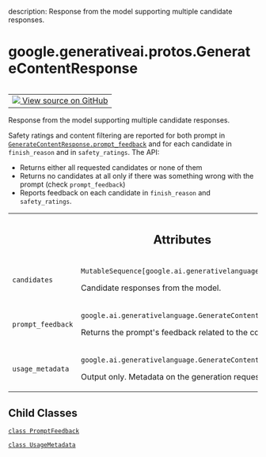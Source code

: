 description: Response from the model supporting multiple candidate responses.

<div itemscope itemtype="http://developers.google.com/ReferenceObject">
<meta itemprop="name" content="google.generativeai.protos.GenerateContentResponse" />
<meta itemprop="path" content="Stable" />
<meta itemprop="property" content="PromptFeedback"/>
<meta itemprop="property" content="UsageMetadata"/>
</div>

# google.generativeai.protos.GenerateContentResponse

<!-- Insert buttons and diff -->

<table class="tfo-notebook-buttons tfo-api nocontent" align="left">
<td>
  <a target="_blank" href="https://github.com/googleapis/google-cloud-python/tree/main/packages/google-ai-generativelanguage/google/ai/generativelanguage_v1beta/types/generative_service.py#L483-L607">
    <img src="https://www.tensorflow.org/images/GitHub-Mark-32px.png" />
    View source on GitHub
  </a>
</td>
</table>



Response from the model supporting multiple candidate responses.

<!-- Placeholder for "Used in" -->

Safety ratings and content filtering are reported for both prompt in
<a href="../../../google/generativeai/protos/GenerateContentResponse.md#prompt_feedback"><code>GenerateContentResponse.prompt_feedback</code></a> and for each candidate
in ``finish_reason`` and in ``safety_ratings``. The API:

-  Returns either all requested candidates or none of them
-  Returns no candidates at all only if there was something wrong
   with the prompt (check ``prompt_feedback``)
-  Reports feedback on each candidate in ``finish_reason`` and
   ``safety_ratings``.



<!-- Tabular view -->
 <table class="responsive fixed orange">
<colgroup><col width="214px"><col></colgroup>
<tr><th colspan="2"><h2 class="add-link">Attributes</h2></th></tr>

<tr>
<td>

`candidates`<a id="candidates"></a>

</td>
<td>

`MutableSequence[google.ai.generativelanguage.Candidate]`

Candidate responses from the model.

</td>
</tr><tr>
<td>

`prompt_feedback`<a id="prompt_feedback"></a>

</td>
<td>

`google.ai.generativelanguage.GenerateContentResponse.PromptFeedback`

Returns the prompt's feedback related to the
content filters.

</td>
</tr><tr>
<td>

`usage_metadata`<a id="usage_metadata"></a>

</td>
<td>

`google.ai.generativelanguage.GenerateContentResponse.UsageMetadata`

Output only. Metadata on the generation
requests' token usage.

</td>
</tr>
</table>



## Child Classes
[`class PromptFeedback`](../../../google/generativeai/protos/GenerateContentResponse/PromptFeedback.md)

[`class UsageMetadata`](../../../google/generativeai/protos/GenerateContentResponse/UsageMetadata.md)

